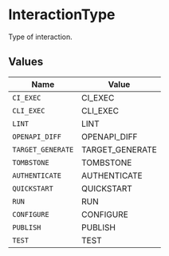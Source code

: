 # InteractionType

Type of interaction.


## Values

| Name              | Value             |
| ----------------- | ----------------- |
| `CI_EXEC`         | CI_EXEC           |
| `CLI_EXEC`        | CLI_EXEC          |
| `LINT`            | LINT              |
| `OPENAPI_DIFF`    | OPENAPI_DIFF      |
| `TARGET_GENERATE` | TARGET_GENERATE   |
| `TOMBSTONE`       | TOMBSTONE         |
| `AUTHENTICATE`    | AUTHENTICATE      |
| `QUICKSTART`      | QUICKSTART        |
| `RUN`             | RUN               |
| `CONFIGURE`       | CONFIGURE         |
| `PUBLISH`         | PUBLISH           |
| `TEST`            | TEST              |